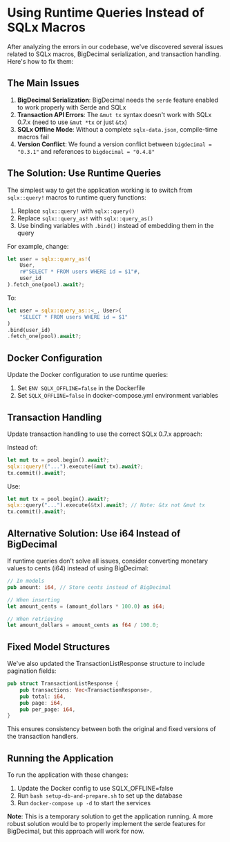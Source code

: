 # Using Runtime Queries Instead of SQLx Macros

After analyzing the errors in our codebase, we've discovered several issues related to SQLx macros, BigDecimal serialization, and transaction handling. Here's how to fix them:

## The Main Issues

1. **BigDecimal Serialization**: BigDecimal needs the `serde` feature enabled to work properly with Serde and SQLx
2. **Transaction API Errors**: The `&mut tx` syntax doesn't work with SQLx 0.7.x (need to use `&mut *tx` or just `&tx`)
3. **SQLx Offline Mode**: Without a complete `sqlx-data.json`, compile-time macros fail
4. **Version Conflict**: We found a version conflict between `bigdecimal = "0.3.1"` and references to `bigdecimal = "0.4.8"`

## The Solution: Use Runtime Queries

The simplest way to get the application working is to switch from `sqlx::query!` macros to runtime query functions:

1. Replace `sqlx::query!` with `sqlx::query()`
2. Replace `sqlx::query_as!` with `sqlx::query_as()`
3. Use binding variables with `.bind()` instead of embedding them in the query

For example, change:

```rust
let user = sqlx::query_as!(
    User,
    r#"SELECT * FROM users WHERE id = $1"#,
    user_id
).fetch_one(pool).await?;
```

To:

```rust
let user = sqlx::query_as::<_, User>(
    "SELECT * FROM users WHERE id = $1"
)
.bind(user_id)
.fetch_one(pool).await?;
```

## Docker Configuration

Update the Docker configuration to use runtime queries:

1. Set `ENV SQLX_OFFLINE=false` in the Dockerfile
2. Set `SQLX_OFFLINE=false` in docker-compose.yml environment variables

## Transaction Handling

Update transaction handling to use the correct SQLx 0.7.x approach:

Instead of:

```rust
let mut tx = pool.begin().await?;
sqlx::query!("...").execute(&mut tx).await?;
tx.commit().await?;
```

Use:

```rust
let mut tx = pool.begin().await?;
sqlx::query("...").execute(&tx).await?; // Note: &tx not &mut tx
tx.commit().await?;
```

## Alternative Solution: Use i64 Instead of BigDecimal

If runtime queries don't solve all issues, consider converting monetary values to cents (i64) instead of using BigDecimal:

```rust
// In models
pub amount: i64, // Store cents instead of BigDecimal

// When inserting
let amount_cents = (amount_dollars * 100.0) as i64;

// When retrieving
let amount_dollars = amount_cents as f64 / 100.0;
```

## Fixed Model Structures

We've also updated the TransactionListResponse structure to include pagination fields:

```rust
pub struct TransactionListResponse {
    pub transactions: Vec<TransactionResponse>,
    pub total: i64,
    pub page: i64,
    pub per_page: i64,
}
```

This ensures consistency between both the original and fixed versions of the transaction handlers.

## Running the Application

To run the application with these changes:

1. Update the Docker config to use SQLX_OFFLINE=false
2. Run `bash setup-db-and-prepare.sh` to set up the database
3. Run `docker-compose up -d` to start the services

**Note**: This is a temporary solution to get the application running. A more robust solution would be to properly implement the serde features for BigDecimal, but this approach will work for now.
